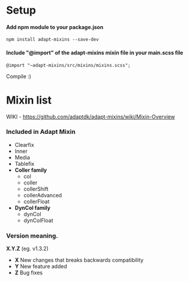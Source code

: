 # Setup
#### Add npm module to your package.json
```
npm install adapt-mixins --save-dev
```
#### Include "@import" of the adapt-mixins mixin file in your main.scss file
```
@import "~adapt-mixins/src/mixins/mixins.scss";
```

Compile :)


# Mixin list
WIKI - https://github.com/adaptdk/adapt-mixins/wiki/Mixin-Overview

### Included in Adapt Mixin
- Clearfix
- Inner
- Media
- Tablefix
- **Coller family**
  - col
  - coller
  - collerShift
  - collerAdvanced
  - collerFloat
- **DynCol family**
  - dynCol
  - dynColFloat

### Version meaning.
**X.Y.Z** (eg. v1.3.2)

- **X** New changes that breaks backwards compatibility
- **Y** New feature added
- **Z** Bug fixes

